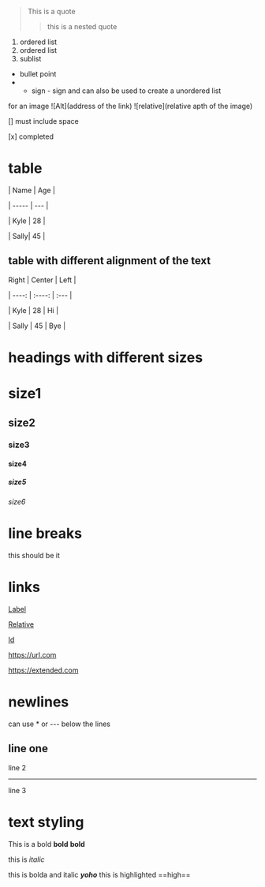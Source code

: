 > This is a quote
>> this is a nested quote
1. ordered list
2. ordered list
 1. sublist
* bullet point 
* + sign - sign and can also be used to create a unordered list


for an image ![Alt](address of the link)
            ![relative](relative apth of the image)

[] must include space


[x] completed

# table

| Name | Age |

| ----- | --- |

| Kyle | 28 |

| Sally| 45 |


## table with different alignment of the text 

Right | Center | Left |

| ----: | :----: | :--- |

| Kyle | 28 | Hi |

| Sally | 45 | Bye |


# headings with different sizes

# size1
## size2
### size3
#### size4
##### size5
###### size6


# line breaks 

this should be it <br/>


# links
[Label](https://url.com)

[Relative](/other-page)

[Id](#my-id)

<https://url.com>

https://extended.com

# newlines

 can use * or --- below the lines

 line one 
 -----
 line 2
 *****
 line 3


 # text styling 

 This is a bold **bold**  __bold__

  this is *italic*


  this is bolda and italic ***yoho***
this is highlighted ==high==
